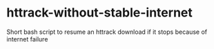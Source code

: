 # httrack-without-stable-internet
Short bash script to resume an httrack download if it stops because of internet failure
